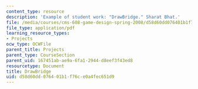```yaml
---
content_type: resource
description: 'Example of student work: "DrawBridge." Sharat Bhat.'
file: /media/courses/cms-608-game-design-spring-2008/d58d60dd076401b1f76ce0a4fec651d9_bhat2.pdf
file_type: application/pdf
learning_resource_types:
- Projects
ocw_type: OCWFile
parent_title: Projects
parent_type: CourseSection
parent_uid: 167451ab-ae9a-6fa1-2944-d8eef3f43ed8
resourcetype: Document
title: DrawBridge
uid: d58d60dd-0764-01b1-f76c-e0a4fec651d9
---
```

